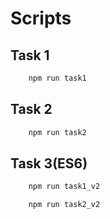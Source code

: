 # Scripts

## Task 1
```bash
    npm run task1
```

## Task 2
```bash
    npm run task2
```

## Task 3(ES6)
```bash
    npm run task1_v2
```
```bash
    npm run task2_v2
```